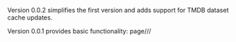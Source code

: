 Version 0.0.2 simplifies the first version and adds support for TMDB dataset cache updates.

Version 0.0.1 provides basic functionality: page/<list name>/<start index>/<page size>
